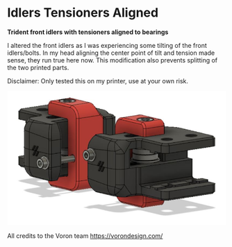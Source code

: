 # Idlers Tensioners Aligned

**Trident front idlers with tensioners aligned to bearings**

I altered the front idlers as I was experiencing some tilting of the front idlers/bolts. In my head aligning the center point of tilt and tension made sense, they run true here now. This modification also prevents splitting of the two printed parts.

Disclaimer: Only tested this on my printer, use at your own risk.

![](./Idlers_Tensioners_Aligned/images/Idlers_Tensioners_Aligned.JPG)

All credits to the Voron team 
https://vorondesign.com/
